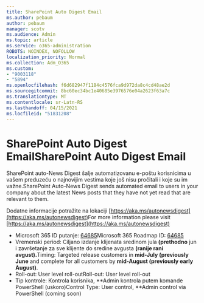 ```yaml
---
title: SharePoint Auto Digest Email
ms.author: pebaum
author: pebaum
manager: scotv
ms.audience: Admin
ms.topic: article
ms.service: o365-administration
ROBOTS: NOINDEX, NOFOLLOW
localization_priority: Normal
ms.collection: Adm_O365
ms.custom:
- "9003118"
- "5894"
ms.openlocfilehash: f6d682947f1184c4576fca9d972da8c4cd48ae2d
ms.sourcegitcommit: 8bc60ec34bc1e40685e3976576e04a2623f63a7c
ms.translationtype: MT
ms.contentlocale: sr-Latn-RS
ms.lasthandoff: 04/15/2021
ms.locfileid: "51831208"
---
```

# <a name="sharepoint-auto-digest-email"></a><span data-ttu-id="982c7-102">SharePoint Auto Digest Email</span><span class="sxs-lookup"><span data-stu-id="982c7-102">SharePoint Auto Digest Email</span></span>

<span data-ttu-id="982c7-103">SharePoint auto-News Digest šalje automatizovanu e-poštu korisnicima u vašem preduzeću o najnovijim vestima koje još nisu pročitali i koje su im važne.</span><span class="sxs-lookup"><span data-stu-id="982c7-103">SharePoint Auto-News Digest sends automated email to users in your company about the latest News posts that they have not yet read that are relevant to them.</span></span>

<span data-ttu-id="982c7-104">Dodatne informacije potražite na lokaciji [https://aka.ms/autonewsdigest](https://aka.ms/autonewsdigest)</span><span class="sxs-lookup"><span data-stu-id="982c7-104">For more information please visit [https://aka.ms/autonewsdigest](https://aka.ms/autonewsdigest)</span></span>

- <span data-ttu-id="982c7-105">Microsoft 365 ID putanje:  [64685](https://www.microsoft.com/microsoft-365/roadmap?filters=&featureid=64685)</span><span class="sxs-lookup"><span data-stu-id="982c7-105">Microsoft 365 Roadmap ID:  [64685](https://www.microsoft.com/microsoft-365/roadmap?filters=&featureid=64685)</span></span>
- <span data-ttu-id="982c7-106">Vremenski period: Ciljano izdanje klijenata sredinom jula **(prethodno** jun i završetanje za sve klijente do sredine avgusta **(ranije rani avgust).**</span><span class="sxs-lookup"><span data-stu-id="982c7-106">Timing: Targeted release customers in  **mid-July (previously June**  and complete for all customers by  **mid-August (previously early August)**.</span></span>
- <span data-ttu-id="982c7-107">Roll-out: User level roll-out</span><span class="sxs-lookup"><span data-stu-id="982c7-107">Roll-out: User level roll-out</span></span>
- <span data-ttu-id="982c7-108">Tip kontrole: Kontrola korisnika, \*\*Admin kontrola putem komande PowerShell (uskoro)</span><span class="sxs-lookup"><span data-stu-id="982c7-108">Control Type: User control,  \*\*Admin control via PowerShell (coming soon)</span></span>
